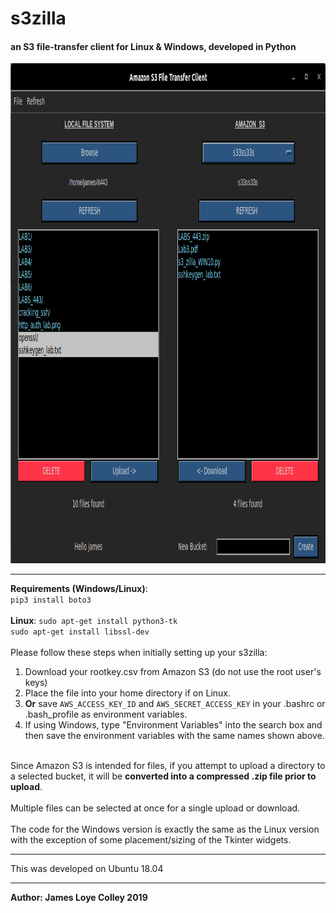 # s3zilla
#### an S3 file-transfer client for Linux & Windows, developed in Python

<img src="https://github.com/rootVIII/s3zilla/blob/master/sc.png" alt="ex" height="800" width="950">
<hr>
<strong>Requirements (Windows/Linux)</strong>:
<br>
<code>pip3 install boto3</code>
<br>
<br>
<strong>Linux</strong>: 
<code>sudo apt-get install python3-tk</code>
<br>
<code>sudo apt-get install libssl-dev</code>
<br>
<br>
Please follow these steps when initially setting up your s3zilla:
<br>
<ol>
  <li>
    Download your rootkey.csv from Amazon S3 (do not use the root user's keys)
  <li>
    Place the file into your home directory if on Linux.
  </li>
  <li>
    <strong>Or</strong> save <code>AWS_ACCESS_KEY_ID</code> and <code>AWS_SECRET_ACCESS_KEY</code> in
    your .bashrc or .bash_profile as environment variables.
  </li>
  <li>
    If using Windows, type "Environment Variables" into the search box and then save the environment variables
    with the same names shown above.
  </li>
</ol>
<br>
Since Amazon S3 is intended for files, if you attempt to upload a directory to a selected bucket, it will
be <strong>converted into a compressed .zip file prior to upload</strong>.
<br><br>
Multiple files can be selected at once for a single upload or download.
<br><br>
The code for the Windows version is exactly the same as the Linux version with the exception of some
placement/sizing of the Tkinter widgets.
<br>
<hr>
This was developed on Ubuntu 18.04
<hr>
<b>Author: James Loye Colley  2019</b>
